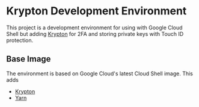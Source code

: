 # Krypton Development Environment #

This project is a development environment for using with Google Cloud Shell but adding [Krypton](https://krypt.co/) for 2FA and storing private keys with Touch ID protection. 

## Base Image ##

The environment is based on Google Cloud's latest Cloud Shell image. This adds
- [Krypton](https://krypt.co/)
- [Yarn](https://yarnpkg.com/)